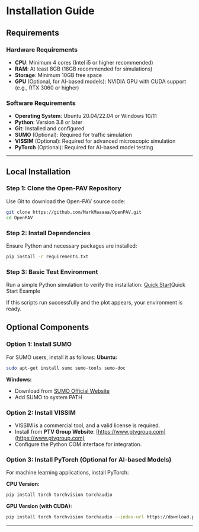 # Installation Guide

## Requirements

### Hardware Requirements
- **CPU**: Minimum 4 cores (Intel i5 or higher recommended)
- **RAM**: At least 8GB (16GB recommended for simulations)
- **Storage**: Minimum 10GB free space
- **GPU** (Optional, for AI-based models): NVIDIA GPU with CUDA support (e.g., RTX 3060 or higher)

### Software Requirements
- **Operating System**: Ubuntu 20.04/22.04 or Windows 10/11
- **Python**: Version 3.8 or later
- **Git**: Installed and configured
- **SUMO** (Optional): Required for traffic simulation
- **VISSIM** (Optional): Required for advanced microscopic simulation
- **PyTorch** (Optional): Required for AI-based model testing

---

## Local Installation

### Step 1: Clone the Open-PAV Repository
Use Git to download the Open-PAV source code:

```bash
git clone https://github.com/MarkMaaaaa/OpenPAV.git
cd OpenPAV
```

### Step 2: Install Dependencies
Ensure Python and necessary packages are installed:
```bash
pip install -r requirements.txt
```

### Step 3: Basic Test Environment
Run a simple Python simulation to verify the installation:
[Quick Start](quick_start.md)Quick Start Example 

If this scripts run successfully and the plot appears, your environment is ready.

## Optional Components

### Option 1: Install SUMO
For SUMO users, install it as follows:
**Ubuntu:**
```bash
sudo apt-get install sumo sumo-tools sumo-doc
```

**Windows:**
- Download from [SUMO Official Website](https://sumo.dlr.de)
- Add SUMO to system PATH

### Option 2: Install VISSIM
- VISSIM is a commercial tool, and a valid license is required.
- Install from **PTV Group Website**: [https://www.ptvgroup.com](https://www.ptvgroup.com)
- Configure the Python COM interface for integration.

### Option 3: Install PyTorch (Optional for AI-based Models)
For machine learning applications, install PyTorch:

**CPU Version:**
```bash
pip install torch torchvision torchaudio
```

**GPU Version (with CUDA):**
```bash
pip install torch torchvision torchaudio --index-url https://download.pytorch.org/whl/cu118
```

---








